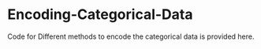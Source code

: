 # Encoding-Categorical-Data
Code for Different methods to encode the categorical data is provided here.
